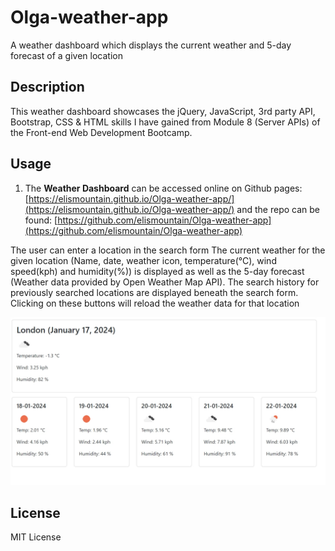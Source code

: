 # Olga-weather-app

A weather dashboard which displays the current weather and 5-day forecast of a given location 

## Description

This weather dashboard showcases the jQuery, JavaScript, 3rd party API, Bootstrap, CSS & HTML skills I have gained from Module 8 (Server APIs) of the Front-end Web Development Bootcamp. 

## Usage

1. The **Weather Dashboard** can be accessed online on Github pages: [https://elismountain.github.io/Olga-weather-app/](https://elismountain.github.io/Olga-weather-app/) and the repo can be found: [https://github.com/elismountain/Olga-weather-app](https://github.com/elismountain/Olga-weather-app)

The user can enter a location in the search form
The current weather for the given location (Name, date, weather icon, temperature(°C), wind speed(kph) and humidity(%)) is displayed as well as the 5-day forecast (Weather data provided by Open Weather Map API). 
The search history for previously searched locations are displayed beneath the search form. Clicking on these buttons will reload the weather data for that location

![Weather dashboard search history](assets/images/screen.png)

## License

MIT License












